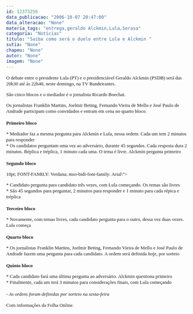 ```yaml
---
id: 12373256
data_publicacao: "2006-10-07 20:47:00"
data_alteracao: "None"
materia_tags: "entrega,geraldo Alckmin,Lula,Serasa"
categoria: "Notícias"
titulo: "Saiba como será o duelo entre Lula e Alckmin "
sutia: "None"
chapeu: "None"
autor: "None"
imagem: "None"
---
```

<p><FONT face=Verdana><FONT size=2><SPAN style=\"FONT-SIZE: 12pt; COLOR: black\"></SPAN><SPAN style=\"COLOR: black\"><?xml:namespace prefix = o ns = \"urn:schemas-microsoft-com:office:office\" /><o:p> </p>
<p><P class=cssapres style=\"MARGIN: auto 0cm\"><SPAN style=\"FONT-SIZE: 10pt; COLOR: black; FONT-FAMILY: Verdana; mso-bidi-font-family: Arial\">O debate entre o presidente Lula (PT) e o presidenciável Geraldo Alckmin (PSDB)&nbsp;será das 20h30 até às 22h40, neste domingo, na TV Bandeirantes.</SPAN><SPAN style=\"FONT-SIZE: 10pt; FONT-FAMILY: Verdana; mso-bidi-font-family: Arial\"><o:p></o:p></SPAN></P></p>
<p><P class=cssapres style=\"MARGIN: auto 0cm\"><SPAN style=\"FONT-SIZE: 10pt; COLOR: black; FONT-FAMILY: Verdana; mso-bidi-font-family: Arial\">São&nbsp;cinco blocos e o mediador é o jornalista&nbsp;Ricardo Boechat. </SPAN><SPAN style=\"FONT-SIZE: 10pt; FONT-FAMILY: Verdana; mso-bidi-font-family: Arial\"><o:p></o:p></SPAN></P></p>
<p><P class=cssapres style=\"MARGIN: auto 0cm\"><SPAN style=\"FONT-SIZE: 10pt; COLOR: black; FONT-FAMILY: Verdana; mso-bidi-font-family: Arial\">Os jornalistas Franklin Martins, Joelmir Beting, Fernando Vieira de Mello e José Paulo de Andrade participam como convidados e entram em cena no quarto bloco. <BR><BR><STRONG><SPAN style=\"FONT-FAMILY: Verdana; mso-bidi-font-family: Arial\">Primeiro bloco</SPAN></STRONG></SPAN><SPAN style=\"FONT-SIZE: 10pt; FONT-FAMILY: Verdana; mso-bidi-font-family: Arial\"><o:p></o:p></SPAN></P></p>
<p><P class=cssapres style=\"MARGIN: auto 0cm\"><SPAN style=\"FONT-SIZE: 10pt; COLOR: black; FONT-FAMILY: Verdana; mso-bidi-font-family: Arial\">* Mediador faz a mesma pergunta para Alckmin e Lula, nessa ordem. Cada um tem 2 minutos para responder <BR>* Os candidatos perguntam uma vez ao adversário, durante 45 segundos. Cada resposta dura 2 minutos. Réplica e tréplica, 1 minuto cada uma. O tema é livre. Alckmin pergunta primeiro <BR><BR><STRONG><SPAN style=\"FONT-FAMILY: Verdana; mso-bidi-font-family: Arial\">Segundo bloco</SPAN></STRONG></SPAN><SPAN style=\"FONT-SIZE:</p>
<p> 10pt; FONT-FAMILY: Verdana; mso-bidi-font-family: Arial\"><o:p></o:p></SPAN></P></p>
<p><P class=cssapres style=\"MARGIN: auto 0cm\"><SPAN style=\"FONT-SIZE: 10pt; COLOR: black; FONT-FAMILY: Verdana; mso-bidi-font-family: Arial\">* Candidato pergunta para candidato três vezes, com Lula começando. Os temas são livres <BR>* São 45 segundos para perguntar, 2 minutos para responder e 1 minuto para cada répica e tréplica <BR><BR><B style=\"mso-bidi-font-weight: normal\">Terceiro bloco</B><o:p></o:p></SPAN></P></p>
<p><P class=cssapres style=\"MARGIN: auto 0cm\"><SPAN style=\"FONT-SIZE: 10pt; COLOR: black; FONT-FAMILY: Verdana; mso-bidi-font-family: Arial\">* Novamente, com temas livres, cada candidato pergunta para o outro, dessa vez duas vezes. Lula começa <BR><B style=\"mso-bidi-font-weight: normal\"><BR>Quarto bloco<o:p></o:p></B></SPAN></P></p>
<p><P class=cssapres style=\"MARGIN: auto 0cm\"><SPAN style=\"FONT-SIZE: 10pt; COLOR: black; FONT-FAMILY: Verdana; mso-bidi-font-family: Arial\">*&nbsp;Os jornalistas Franklin Martins, Joelmir Beting, Fernando Vieira de Mello e José Paulo de Andrade fazem uma pergunta para cada candidato. A ordem será definida hoje, por sorteio <BR><BR><STRONG>Quinto bloco<o:p></o:p></STRONG></SPAN></P></p>
<p><P class=cssapres style=\"MARGIN: auto 0cm\"><SPAN style=\"FONT-SIZE: 10pt; COLOR: black; FONT-FAMILY: Verdana; mso-bidi-font-family: Arial\">* Cada candidato fará uma última pergunta ao adversário. Alckmin questiona primeiro <BR>* Finalmente, cada um terá 3 minutos para considerações finais, com Lula começando <BR><BR><EM>- As ordens foram definidas por sorteio na sexta-feira</EM> </SPAN></P></p>
<p><P class=cssapres style=\"MARGIN: auto 0cm\"><SPAN style=\"FONT-SIZE: 10pt; COLOR: black; FONT-FAMILY: Verdana; mso-bidi-font-family: Arial\">Com informações da Folha Online.</SPAN></o:p></SPAN></FONT></FONT></P> </p>
